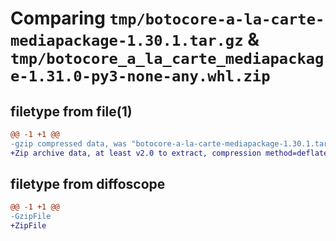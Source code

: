 # Comparing `tmp/botocore-a-la-carte-mediapackage-1.30.1.tar.gz` & `tmp/botocore_a_la_carte_mediapackage-1.31.0-py3-none-any.whl.zip`

## filetype from file(1)

```diff
@@ -1 +1 @@
-gzip compressed data, was "botocore-a-la-carte-mediapackage-1.30.1.tar", last modified: Thu Jul  6 01:45:20 2023, max compression
+Zip archive data, at least v2.0 to extract, compression method=deflate
```

## filetype from diffoscope

```diff
@@ -1 +1 @@
-GzipFile
+ZipFile
```

